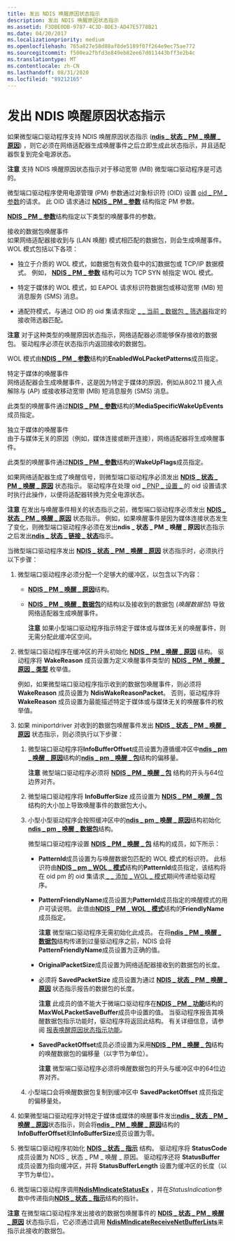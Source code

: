 ```yaml
---
title: 发出 NDIS 唤醒原因状态指示
description: 发出 NDIS 唤醒原因状态指示
ms.assetid: F3DBE0DB-9787-4C3D-8DE3-AD47E5778B21
ms.date: 04/20/2017
ms.localizationpriority: medium
ms.openlocfilehash: 765a827e58d88af8de5189f07f264e9ec75ae772
ms.sourcegitcommit: f500ea2fbfd3e849eb82ee67d011443bff3e2b4c
ms.translationtype: MT
ms.contentlocale: zh-CN
ms.lasthandoff: 08/31/2020
ms.locfileid: "89212165"
---
```

# <a name="issuing-ndis-wake-reason-status-indications"></a>发出 NDIS 唤醒原因状态指示


如果微型端口驱动程序支持 NDIS 唤醒原因状态指示 ([**ndis \_ 状态 \_ PM \_ 唤醒 \_ 原因**](./ndis-status-pm-wake-reason.md)) ，则它必须在网络适配器生成唤醒事件之后立即生成此状态指示，并且适配器恢复到完全电源状态。

**注意**  支持 NDIS 唤醒原因状态指示对于移动宽带 (MB) 微型端口驱动程序是可选的。

微型端口驱动程序使用电源管理 (PM) 参数通过对象标识符 (OID) 设置 [oid \_ PM \_ 参数](./oid-pm-parameters.md)的请求。 此 OID 请求通过 [**NDIS \_ PM \_ 参数**](/windows-hardware/drivers/ddi/ntddndis/ns-ntddndis-_ndis_pm_parameters) 结构指定 PM 参数。

[**NDIS \_ PM \_ 参数**](/windows-hardware/drivers/ddi/ntddndis/ns-ntddndis-_ndis_pm_parameters)结构指定以下类型的唤醒事件的参数。

<a href="" id="received-packet-wake-up-events"></a>接收的数据包唤醒事件  
如果网络适配器接收到与 (LAN 唤醒) 模式相匹配的数据包，则会生成唤醒事件。 WOL 模式包括以下各项：

-   独立于介质的 WOL 模式，如数据包有效负载中的幻数据包或 TCP/IP 数据模式。 例如， [**NDIS \_ PM \_ 参数**](/windows-hardware/drivers/ddi/ntddndis/ns-ntddndis-_ndis_pm_parameters) 结构可以为 TCP SYN 帧指定 WOL 模式。

-   特定于媒体的 WOL 模式，如 EAPOL 请求标识符数据包或移动宽带 (MB) 短消息服务 (SMS) 消息。

-   通配符模式，与通过 OID 的 oid 集请求指定 [ \_ \_ 当前 \_ 数据包 \_ 筛选器](./oid-gen-current-packet-filter.md)指定的接收筛选器匹配。

**注意**  对于这种类型的唤醒原因状态指示，网络适配器必须能够保存接收的数据包。 驱动程序必须在状态指示内返回接收的数据包。

WOL 模式由[**NDIS \_ PM \_ 参数**](/windows-hardware/drivers/ddi/ntddndis/ns-ntddndis-_ndis_pm_parameters)结构的**EnabledWoLPacketPatterns**成员指定。

<a href="" id="media-specific-wake-up-events"></a>特定于媒体的唤醒事件  
网络适配器会生成唤醒事件，这是因为特定于媒体的原因，例如从802.11 接入点解除与 (AP) 或接收移动宽带 (MB) 短消息服务 (SMS) 消息。

此类型的唤醒事件通过[**NDIS \_ PM \_ 参数**](/windows-hardware/drivers/ddi/ntddndis/ns-ntddndis-_ndis_pm_parameters)结构的**MediaSpecificWakeUpEvents**成员指定。

<a href="" id="media-independent-wake-up-events"></a>独立于媒体的唤醒事件  
由于与媒体无关的原因（例如，媒体连接或断开连接），网络适配器将生成唤醒事件。

此类型的唤醒事件通过[**NDIS \_ PM \_ 参数**](/windows-hardware/drivers/ddi/ntddndis/ns-ntddndis-_ndis_pm_parameters)结构的**WakeUpFlags**成员指定。

如果网络适配器生成了唤醒信号，则微型端口驱动程序必须发出 [**NDIS \_ 状态 \_ PM \_ 唤醒 \_ 原因**](./ndis-status-pm-wake-reason.md) 状态指示。 驱动程序在处理 oid [ \_ PNP \_ 设置 \_ ](./oid-pnp-set-power.md) 的 oid 设置请求时执行此操作，以便将适配器转换为完全电源状态。

**注意**  在发出与唤醒事件相关的状态指示之前，微型端口驱动程序必须发出 [**NDIS \_ 状态 \_ PM \_ 唤醒 \_ 原因**](./ndis-status-pm-wake-reason.md) 状态指示。 例如，如果唤醒事件是因为媒体连接状态发生了变化，则微型端口驱动程序必须在发出**ndis \_ 状态 \_ PM \_ 唤醒 \_ 原因**状态指示之后发出[**ndis \_ 状态 \_ 链接 \_ 状态**](./ndis-status-link-state.md)指示。

当微型端口驱动程序发出 [**NDIS \_ 状态 \_ PM \_ 唤醒 \_ 原因**](./ndis-status-pm-wake-reason.md) 状态指示时，必须执行以下步骤：

1.  微型端口驱动程序必须分配一个足够大的缓冲区，以包含以下内容：

    -   [**NDIS \_ PM \_ 唤醒 \_ 原因**](/windows-hardware/drivers/ddi/ntddndis/ns-ntddndis-_ndis_pm_wake_reason)结构。

    -   [**NDIS \_ PM \_ 唤醒 \_ 数据包**](/windows-hardware/drivers/ddi/ntddndis/ns-ntddndis-_ndis_pm_wake_packet)的结构以及接收到的数据包 (*唤醒数据包*) 导致网络适配器生成唤醒事件。

        **注意**  如果小型端口驱动程序指示特定于媒体或与媒体无关的唤醒事件，则无需分配此缓冲区空间。

2.  微型端口驱动程序在缓冲区的开头初始化 [**NDIS \_ PM \_ 唤醒 \_ 原因**](/windows-hardware/drivers/ddi/ntddndis/ns-ntddndis-_ndis_pm_wake_reason) 结构。 驱动程序将 **WakeReason** 成员设置为定义唤醒事件类型的 [**NDIS \_ PM \_ 唤醒 \_ 原因 \_ 类型**](/windows-hardware/drivers/ddi/ntddndis/ne-ntddndis-_ndis_pm_wake_reason_type) 枚举值。

    例如，如果微型端口驱动程序指示收到的数据包唤醒事件，则必须将 **WakeReason** 成员设置为 **NdisWakeReasonPacket**。 否则，驱动程序将 **WakeReason** 成员设置为最能描述特定于媒体或与媒体无关的唤醒事件的枚举值。

3.  如果 miniportdriver 对收到的数据包唤醒事件发出 [**NDIS \_ 状态 \_ PM \_ 唤醒 \_ 原因**](./ndis-status-pm-wake-reason.md) 状态指示，则必须执行以下步骤：

    1.  微型端口驱动程序将**InfoBufferOffset**成员设置为遵循缓冲区中[**ndis \_ pm \_ 唤醒 \_ 原因**](/windows-hardware/drivers/ddi/ntddndis/ns-ntddndis-_ndis_pm_wake_reason)结构的[**ndis \_ pm \_ 唤醒 \_ 包**](/windows-hardware/drivers/ddi/ntddndis/ns-ntddndis-_ndis_pm_wake_packet)结构的偏移量。

        **注意**  微型端口驱动程序必须将 [**NDIS \_ PM \_ 唤醒 \_ 包**](/windows-hardware/drivers/ddi/ntddndis/ns-ntddndis-_ndis_pm_wake_packet) 结构的开头与64位边界对齐。

    2.  微型端口驱动程序将 **InfoBufferSize** 成员设置为 [**NDIS \_ PM \_ 唤醒 \_ 包**](/windows-hardware/drivers/ddi/ntddndis/ns-ntddndis-_ndis_pm_wake_packet) 结构的大小加上导致唤醒事件的数据包大小。

    3.  小型小型驱动程序会按照缓冲区中的[**ndis \_ pm \_ 唤醒 \_ 原因**](/windows-hardware/drivers/ddi/ntddndis/ns-ntddndis-_ndis_pm_wake_reason)结构初始化[**ndis \_ pm \_ 唤醒 \_ 数据包**](/windows-hardware/drivers/ddi/ntddndis/ns-ntddndis-_ndis_pm_wake_packet)结构。

        微型端口驱动程序设置 [**NDIS \_ PM \_ 唤醒 \_ 包**](/windows-hardware/drivers/ddi/ntddndis/ns-ntddndis-_ndis_pm_wake_packet) 结构的成员，如下所示：

        -   **PatternId**成员设置为与唤醒数据包匹配的 WOL 模式的标识符。 此标识符由[**NDIS \_ pm \_ WOL \_ 模式**](/windows-hardware/drivers/ddi/ntddndis/ns-ntddndis-_ndis_pm_wol_pattern)结构的**PatternId**成员指定，该结构将在 oid pm 的 oid 集请求[ \_ \_ 添加 \_ WOL \_ 模式](./oid-pm-add-wol-pattern.md)期间传递给驱动程序。

        -   **PatternFriendlyName**成员设置为**PatternId**成员指定的唤醒模式的用户可读说明。 此值由[**NDIS \_ PM \_ WOL \_ 模式**](/windows-hardware/drivers/ddi/ntddndis/ns-ntddndis-_ndis_pm_wol_pattern)结构的**FriendlyName**成员指定。

            **注意**  微型端口驱动程序无需初始化此成员。 在将[**ndis \_ PM \_ 唤醒 \_ 数据包**](/windows-hardware/drivers/ddi/ntddndis/ns-ntddndis-_ndis_pm_wake_packet)结构传递到过量驱动程序之前，NDIS 会将**PatternFriendlyName**成员设置为正确的值。

        -   **OriginalPacketSize**成员设置为网络适配器接收到的数据包的长度。

        -   必须将 **SavedPacketSize** 成员设置为通过 [**NDIS \_ 状态 \_ PM \_ 唤醒 \_ 原因**](./ndis-status-pm-wake-reason.md) 状态指示报告的数据包的长度。

            **注意** 此成员的值不能大于微端口驱动程序在[**NDIS \_ PM \_ 功能**](/windows-hardware/drivers/ddi/ntddndis/ns-ntddndis-_ndis_pm_capabilities)结构的**MaxWoLPacketSaveBuffer**成员中设置的值。 当驱动程序报告其唤醒数据包指示功能时，驱动程序将返回此结构。 有关详细信息，请参阅 [报表唤醒原因状态指示功能](reporting-wake-reason-status-indication-capabilities.md)。

        -   **SavedPacketOffset**成员必须设置为采用[**NDIS \_ PM \_ 唤醒 \_ 包**](/windows-hardware/drivers/ddi/ntddndis/ns-ntddndis-_ndis_pm_wake_packet)结构的唤醒数据包的偏移量（以字节为单位）。

            **注意**  微型端口驱动程序必须将唤醒数据包的开头与缓冲区中的64位边界对齐。

    4.  小型端口会将唤醒数据包复制到缓冲区中 **SavedPacketOffset** 成员指定的偏移量处。

4.  如果微型端口驱动程序对特定于媒体或媒体的唤醒事件发出[**ndis \_ 状态 \_ PM \_ 唤醒 \_ 原因**](./ndis-status-pm-wake-reason.md)状态指示，则会将[**ndis \_ PM \_ 唤醒 \_ 原因**](/windows-hardware/drivers/ddi/ntddndis/ns-ntddndis-_ndis_pm_wake_reason)结构的**InfoBufferOffset**和**InfoBufferSize**成员设置为零。

5.  微型端口驱动程序初始化 [**NDIS \_ 状态 \_ 指示**](/windows-hardware/drivers/ddi/ndis/ns-ndis-_ndis_status_indication) 结构。 驱动程序将 **StatusCode** 成员设置为 NDIS \_ 状态 \_ PM \_ 唤醒 \_ 原因。 驱动程序还将 **StatusBuffer** 成员设置为指向缓冲区，并将 **StatusBufferLength** 设置为缓冲区的长度（以字节为单位）。

6.  微型端口驱动程序调用[**NdisMIndicateStatusEx**](/windows-hardware/drivers/ddi/ndis/nf-ndis-ndismindicatestatusex) ，并在*StatusIndication*参数中传递指向[**NDIS \_ 状态 \_ 指示**](/windows-hardware/drivers/ddi/ndis/ns-ndis-_ndis_status_indication)结构的指针。

**注意**  在微型端口驱动程序发出接收的数据包唤醒事件的 [**NDIS \_ 状态 \_ PM \_ 唤醒 \_ 原因**](./ndis-status-pm-wake-reason.md) 状态指示后，它必须通过调用 [**NdisMIndicateReceiveNetBufferLists**](/windows-hardware/drivers/ddi/ndis/nf-ndis-ndismindicatereceivenetbufferlists)来指示此接收的数据包。